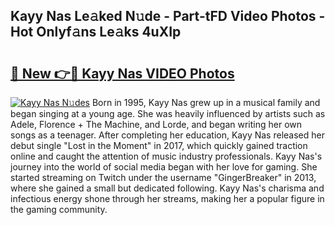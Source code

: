 ## Kayy Nas Le𝚊ked N𝚞de - Part-tFD Video Photos - Hot Onlyf𝚊ns Le𝚊ks 4uXIp

# <h2><a href="http://ab41576.deff.icu/?id=Kayy+Nas">🔗 New 👉🔴 Kayy Nas VIDEO Photos</a></h2>

[![Kayy Nas N𝚞des](https://i.imgur.com/rIISA9y.gif)](http://ab41576.deff.icu/?id=Kayy+Nas)
Born in 1995, Kayy Nas grew up in a musical family and began singing at a young age. She was heavily influenced by artists such as Adele, Florence + The Machine, and Lorde, and began writing her own songs as a teenager. After completing her education, Kayy Nas released her debut single "Lost in the Moment" in 2017, which quickly gained traction online and caught the attention of music industry professionals. Kayy Nas's journey into the world of social media began with her love for gaming. She started streaming on Twitch under the username "GingerBreaker" in 2013, where she gained a small but dedicated following. Kayy Nas's charisma and infectious energy shone through her streams, making her a popular figure in the gaming community.
